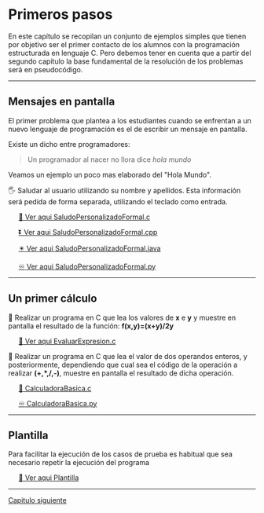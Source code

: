 # **Primeros pasos**

En este capítulo se recopilan un conjunto de ejemplos simples que tienen por objetivo ser el primer contacto de los alumnos con la programación estructurada en lenguaje C. Pero debemos tener en cuenta que a partir del segundo capítulo la base fundamental de la resolución de los problemas será en pseudocódigo.

*********

## Mensajes en pantalla

 El primer problema que plantea a los estudiantes cuando se enfrentan a un nuevo lenguaje de programación es el de escribir un mensaje en pantalla.

 Existe un dicho entre programadores:

>Un programador al nacer no llora dice *hola mundo*

Veamos un ejemplo un poco mas elaborado del "Hola Mundo".

:raised_hand_with_fingers_splayed: Saludar al usuario utilizando su nombre y apellidos. Esta información será pedida de forma separada, utilizando el teclado como entrada.

 &ensp;&ensp;&ensp;[:arrow_down_small: Ver aqui  SaludoPersonalizadoFormal.c](https://github.com/MaterialesProgramacion/ProblemasProgramacion/tree/master/Primeros_pasos/SaludoPersonalizadoFormal.c)

  &ensp;&ensp;&ensp;[:arrow_double_down: Ver aqui  SaludoPersonalizadoFormal.cpp](https://github.com/MaterialesProgramacion/ProblemasProgramacion/tree/master/Primeros_pasos/SaludoPersonalizadoFormal.cpp)

  &ensp;&ensp;&ensp;[:eight_pointed_black_star: Ver aqui  SaludoPersonalizadoFormal.java](https://github.com/MaterialesProgramacion/ProblemasProgramacion/tree/master/Primeros_pasos/SaludoPersonalizadoFormal.java)


 &ensp;&ensp;&ensp;[:infinity: Ver aqui  SaludoPersonalizadoFormal.py](https://github.com/MaterialesProgramacion/ProblemasProgramacion/tree/master/Primeros_pasos/SaludoPersonalizadoFormal.py)


*********

## Un primer cálculo

 :abacus:  Realizar un programa en C que lea los valores de **x** e **y** y muestre en pantalla el resultado de la función:
**f(x,y)=(x+y)/2y**

 &ensp;&ensp;&ensp;[:arrow_down_small: Ver aqui  EvaluarExpresion.c](https://github.com/MaterialesProgramacion/ProblemasProgramacion/tree/master/Primeros_pasos/EvaluarExpresion.c)

:abacus:  Realizar un programa en C que lea el valor de dos operandos enteros, y posteriormente, dependiendo que cual sea el código  de la operación a realizar **(+,*,/,-)**, muestre en pantalla el resultado de dicha operación.

&ensp;&ensp;&ensp;[:arrow_down_small: CalculadoraBasica.c](https://github.com/MaterialesProgramacion/ProblemasProgramacion/tree/master/Primeros_pasos/CalculadoraBasica.c)

&ensp;&ensp;&ensp;[:infinity: CalculadoraBasica.py](https://github.com/MaterialesProgramacion/ProblemasProgramacion/tree/master/Primeros_pasos/CalculadoraBasica.py)

*********
## Plantilla

Para facilitar la ejecución de los casos de prueba es habitual que sea necesario repetir la ejecución del programa

 &ensp;&ensp;&ensp;[:arrow_down_small: Ver aqui  Plantilla](https://github.com/MaterialesProgramacion/ProblemasProgramacion/blob/master/Primeros_pasos/template.c)

*********

[Capitulo siguiente](https://github.com/MaterialesProgramacion/ProblemasProgramacion/blob/master/secuencia.md)
